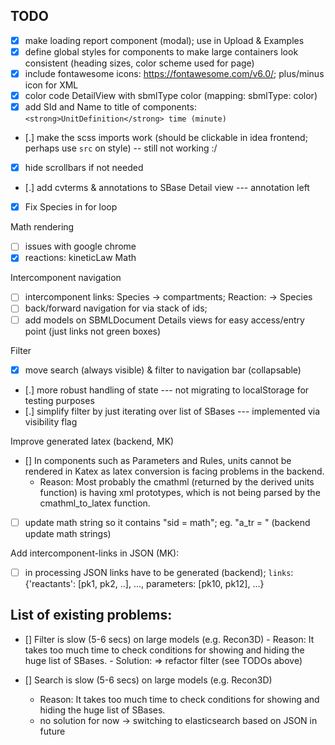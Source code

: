 ## TODO 
- [x] make loading report component (modal); use in Upload & Examples
- [x] define global styles for components to make large containers look consistent 
     (heading sizes, color scheme used for page)
- [x] include fontawesome icons: https://fontawesome.com/v6.0/; plus/minus icon for XML
- [x] color code DetailView with sbmlType color (mapping: sbmlType: color)  
- [x] add SId and Name to title of components: `<strong>UnitDefinition</strong> time (minute)`
- [.] make the scss imports work (should be clickable in idea frontend; perhaps use `src` on style) -- still not working :/
- [x] hide scrollbars if not needed
- [.] add cvterms & annotations to SBase Detail view --- annotation left
- [x] Fix Species in for loop

Math rendering
- [ ] issues with google chrome
- [x] reactions: kineticLaw Math

Intercomponent navigation
- [ ] intercomponent links: Species -> compartments; Reaction: -> Species
- [ ] back/forward navigation for via stack of ids;
- [ ] add models on SBMLDocument Details views for easy access/entry point (just links not green boxes)

Filter
- [x] move search (always visible) & filter to navigation bar (collapsable)
- [.] more robust handling of state --- not migrating to localStorage for testing purposes
- [.] simplify filter by just iterating over list of SBases --- implemented via visibility flag

Improve generated latex (backend, MK)
- [] In components such as Parameters and Rules, units cannot be rendered in Katex as latex conversion is facing problems in the backend.
    - Reason: Most probably the cmathml (returned by the derived units function) is having xml prototypes, which is not being parsed by the cmathml_to_latex function. 
- [ ] update math string so it contains "sid = math"; eg. "a_tr = " (backend update math strings)

Add intercomponent-links in JSON (MK):
- [ ] in processing JSON links have to be generated (backend); `links`: {'reactants': [pk1, pk2, ..], ..., parameters: [pk10, pk12], ...} 

## List of existing problems:
- [] Filter is slow (5-6 secs) on large models (e.g. Recon3D)
        - Reason: It takes too much time to check conditions for showing and hiding the huge list of SBases.
        - Solution: => refactor filter (see TODOs above)
   
- [] Search is slow (5-6 secs) on large models (e.g. Recon3D)
    - Reason: It takes too much time to check conditions for showing and hiding the huge list of SBases.
    - no solution for now -> switching to elasticsearch based on JSON in future
